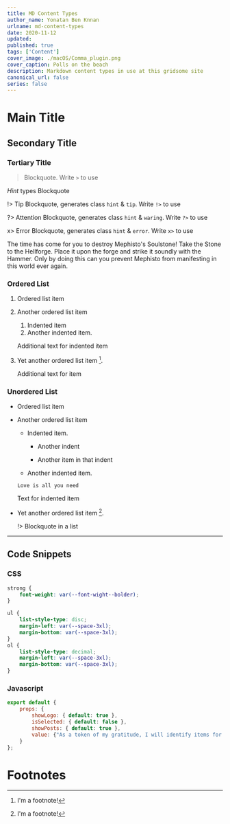 ```yaml
---
title: MD Content Types
author_name: Yonatan Ben Knnan
urlname: md-content-types
date: 2020-11-12
updated: 
published: true
tags: ['Content']
cover_image: ./macOS/Comma_plugin.png
cover_caption: Polls on the beach
description: Markdown content types in use at this gridsome site
canonical_url: false
series: false
---
```

# Main Title

## Secondary Title

### Tertiary Title

> Blockquote. Write `>` to use

*Hint* types Blockquote

!> Tip Blockquote, generates class `hint` & `tip`. Write `!>` to use

?> Attention Blockquote, generates class `hint` & `waring`. Write `?>` to use

x> Error Blockquote, generates class `hint` & `error`. Write `x>` to use

The time has come for you to destroy Mephisto's Soulstone! Take the Stone to the Hellforge. Place it upon the forge and strike it soundly with the Hammer. Only by doing this can you prevent Mephisto from manifesting in this world ever again.

### Ordered List

1. Ordered list item
2. Another ordered list item
   1. Indented item
   2. Another indented item.
   
    Additional text for indented item

3. Yet another ordered list item [^footnote].
   
   Additional text for item

### Unordered List

- Ordered list item

- Another ordered list item
  
  - Indented item.

    - Another indent
    
    - Another item in that indent

  - Another indented item.
  
  ```
  Love is all you need
  ```

  Text for indented item

- Yet another ordered list item [^footnote].

   !> Blockquote in a list

---
## Code Snippets

### CSS

```css
strong {
    font-weight: var(--font-wight--bolder);
}

ul {
    list-style-type: disc;
    margin-left: var(--space-3xl);
    margin-bottom: var(--space-3xl);
}
ol {
    list-style-type: decimal;
    margin-left: var(--space-3xl);
    margin-bottom: var(--space-3xl);
}
```

### Javascript

```javascript
export default {
    props: {
        showLogo: { default: true },
        isSelected: { default: false },
        showPosts: { default: true },
        value: {"As a token of my gratitude, I will identify items for you at no charge."}
    }
};
```

# Footnotes

[^footnote]: I'm a footnote!